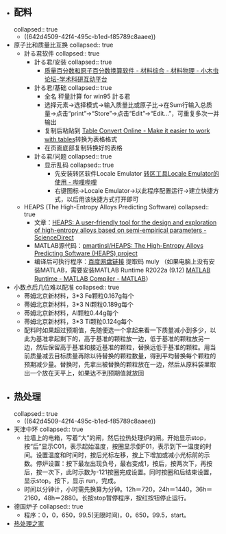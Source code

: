 - ## 配料
  collapsed:: true
	- ((642d4509-42f4-495c-b1ed-f85789c8aaee))
- 原子比和质量比互换
  collapsed:: true
	- 計る君软件
	  collapsed:: true
		- 計る君/安装
		  collapsed:: true
			- [质量百分数和原子百分数换算软件 - 材料综合 - 材料物理 - 小木虫论坛-学术科研互动平台](http://muchong.com/t-13363444-1)
		- 計る君/基础
		  collapsed:: true
			- 全名 秤量計算 for win95 計る君
			- 选择元素->选择模式->输入质量比或原子比->在Sum行输入总质量->点击“print”->“Store”->点击“Edit”->“Edit...”，可重复多次一并输出
			- 复制后粘贴到 [Table Convert Online - Make it easier to work with tables](https://tableconvert.com/)转换为表格格式
			- 在页面底部复制转换好的表格
		- 計る君/问题
		  collapsed:: true
			- 显示乱码
			  collapsed:: true
				- 先安装转区软件Locale Emulator [转区工具Locale Emulator的使用 - 哔哩哔哩](https://www.bilibili.com/read/cv6506213/)
				- 右键图标->Locale Emulator->以此程序配置运行->建立快捷方式，以后用该快捷方式打开即可
	- HEAPS (The High-Entropy Alloys Predicting Software)
	  collapsed:: true
		- 文章：[HEAPS: A user-friendly tool for the design and exploration of high-entropy alloys based on semi-empirical parameters - ScienceDirect](https://www.sciencedirect.com/science/article/pii/S0010465522001175)
		- MATLAB源代码：[pmartinsl/HEAPS: The High-Entropy Alloys Predicting Software (HEAPS) project](https://github.com/pmartinsl/HEAPS)
		- 编译后可执行程序：[百度网盘链接](https://pan.baidu.com/s/1CZfxMI9eMqGCohq66ERshQ ) 提取码 muly （如果电脑上没有安装MATLAB，需要安装MATLAB Runtime R2022a (9.12) [MATLAB Runtime - MATLAB Compiler - MATLAB](https://ww2.mathworks.cn/products/compiler/matlab-runtime.html)）
- 小数点后几位难以配准
  collapsed:: true
	- 蒂姆北京新材料，3*3 Fe颗粒0.167g每个
	- 蒂姆北京新材料，3*3 Ni颗粒0.189g每个
	- 蒂姆北京新材料，Al颗粒0.44g每个
	- 蒂姆北京新材料，3*3 Ti颗粒0.124g每个
	- 配料时如果超过预期值，先随便选一个拿起来看一下质量减小到多少，以此为基准拿起剩下的，高于基准的颗粒放一边，低于基准的颗粒放另一边，然后保留高于基准和接近基准的颗粒，替换远低于基准的颗粒。用当前质量减去目标质量再除以待替换的颗粒数量，得到平均替换每个颗粒的预期减少量。替换时，先拿出被替换的颗粒放在一边，然后从原料袋里取出一个放在天平上，如果达不到预期值就放回
- ## 热处理
  collapsed:: true
	- ((642d4509-42f4-495c-b1ed-f85789c8aaee))
- 天津中环
  collapsed:: true
	- 拉墙上的电箱，写着“大”的闸，然后拉热处理炉的闸。开始显示stop，按“后”显示C01，表示起始温度，按圈显示倒F01，表示到下一温度的时间。设置温度和时间时，按后光标左移，按上下增加或减小光标前的示数。停炉设置：按下最左出现负号，最右变成1，按后，按两次下，再按后，按一次下，此时示数为-121按圈完成设置。同时按圈和后结束设置，显示stop。按下，显示 run，完成。
	- 时间以分钟计，小时需先换算为分钟。12h＝720，24h＝1440，36h＝2160，48h＝2880。长按stop暂停程序，按红按钮停止运行。
- 德国炉子
  collapsed:: true
	- 程序：0，0，650，99.5(无限时间)，0，650，99.5，start。
- [热处理之家](http://www.rclhome.com/)